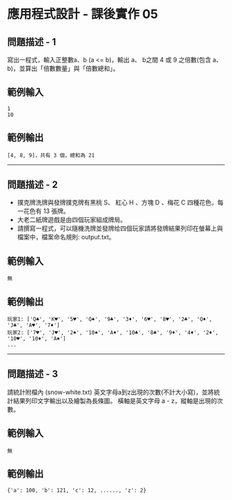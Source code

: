 # 應用程式設計 - 課後實作 05

## 問題描述 - 1
寫出一程式，輸入正整數a、b (a <= b)，輸出 a、 b之間 4 或 9 之倍數(包含 a、b)，並算出「倍數數量」與「倍數總和」。

## 範例輸入
```
1
10
```
## 範例輸出
```
[4, 8, 9]，共有 3 個，總和為 21
```
---
## 問題描述 - 2
- 撲克牌洗牌與發牌撲克牌有黑桃 S、 紅心 H 、方塊 D 、梅花 C 四種花色，每一花色有 13 張牌。
- 大老二紙牌遊戲是由四個玩家組成牌局。
- 請撰寫一程式，可以隨機洗牌並發牌给四個玩家請將發牌結果列印在螢幕上與檔案中，檔案命名規則: output.txt。
## 範例輸入
```
無
```
## 範例輸出
```
玩家1: ['Q♣', 'K♥', '5♥', 'Q♠', '9♣', '3♦', '6♥', '8♥', '2♣', 'Q♦', 'J♣', 'A♥', '7♦']
玩家2: ['7♥', 'J♥', '2♠', '10♠', 'A♦', '10♣', '8♣', '9♦', '4♦', '2♦', '10♥', '10♦', 'A♠']
...
```
---
## 問題描述 - 3
請統計附檔內 (snow-white.txt) 英文字母a到z出現的次數(不計大小寫)，並將統計結果列印文字輸出以及繪製為長條圖。 橫軸是英文字母 a - z，縱軸是出現的次數。
## 範例輸入
```
無
```
## 範例輸出
```
{'a': 100, 'b': 121, 'c': 12, ......, 'z': 2}
```